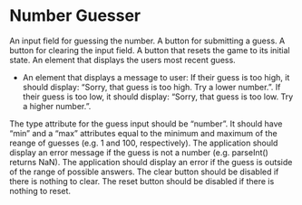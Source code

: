# Number Guesser

An input field for guessing the number.
A button for submitting a guess.
A button for clearing the input field.
A button that resets the game to its initial state.
An element that displays the users most recent guess.

* An element that displays a message to user:
If their guess is too high, it should display: “Sorry, that guess is too high. Try a lower number.”.
If their guess is too low, it should display: “Sorry, that guess is too low. Try a higher number.”.

The type attribute for the guess input should be “number”.
It should have “min” and a “max” attributes equal to the minimum and maximum of the reange of guesses (e.g. 1 and 100, respectively).
The application should display an error message if the guess is not a number (e.g. parseInt() returns NaN).
The application should display an error if the guess is outside of the range of possible answers.
The clear button should be disabled if there is nothing to clear.
The reset button should be disabled if there is nothing to reset.
